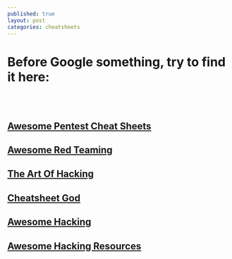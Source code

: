 ```yaml
---
published: true
layout: post
categories: cheatsheets
---
```

# Before Google something, try to find it here:
<br><br>


## [Awesome Pentest Cheat Sheets](https://github.com/coreb1t/awesome-pentest-cheat-sheets "Awesome Pentest Cheat Sheets")


## [Awesome Red Teaming](https://github.com/yeyintminthuhtut/Awesome-Red-Teaming "Awesome Red Teaming")


## [The Art Of Hacking](https://github.com/The-Art-of-Hacking/h4cker "The Art Of Hacking")

## [Cheatsheet God](https://github.com/OlivierLaflamme/Cheatsheet-God "Cheatsheet God")


## [Awesome Hacking](https://github.com/Hack-with-Github/Awesome-Hacking "Awesome Hacking")

## [Awesome Hacking Resources](https://github.com/vitalysim/Awesome-Hacking-Resources "Awesome Hacking Resources")